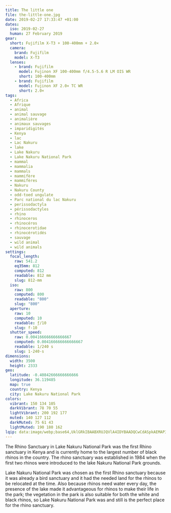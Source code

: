 ```yaml
---
title: The little one
file: the-little-one.jpg
date: 2019-02-27 17:33:47 +01:00
dates:
  iso: 2019-02-27
  human: 27 February 2019
gear:
  short: Fujifilm X-T3 + 100-400mm + 2.0×
  camera:
    brand: Fujifilm
    model: X-T3
  lenses:
    - brand: Fujifilm
      model: Fujinon XF 100-400mm f/4.5-5.6 R LM OIS WR
      short: 100-400mm
    - brand: Fujifilm
      model: Fujinon XF 2.0× TC WR
      short: 2.0×
tags:
  - Africa
  - Afrique
  - animal
  - animal sauvage
  - animalière
  - animaux sauvages
  - imparidigités
  - Kenya
  - lac
  - Lac Nakuru
  - lake
  - Lake Nakuru
  - Lake Nakuru National Park
  - mammal
  - mammalia
  - mammals
  - mammifère
  - mammifères
  - Nakuru
  - Nakuru County
  - odd-toed ungulate
  - Parc national du lac Nakuru
  - perissodactyla
  - périssodactyles
  - rhino
  - rhinoceros
  - rhinocéros
  - rhinocerotidae
  - rhinocérotidés
  - sauvage
  - wild animal
  - wild animals
settings:
  focal_length:
    raw: 541.2
    eq35mm: 812
    computed: 812
    readable: 812 mm
    slug: 812-mm
  iso:
    raw: 800
    computed: 800
    readable: "800"
    slug: "800"
  aperture:
    raw: 10
    computed: 10
    readable: ƒ/10
    slug: f-10
  shutter_speed:
    raw: 0.004166666666666667
    computed: 0.004166666666666667
    readable: 1/240 s
    slug: 1-240-s
dimensions:
  width: 3500
  height: 2333
geo:
  latitude: -0.40842666666666666
  longitude: 36.119485
  map: true
  country: Kenya
  city: Lake Nakuru National Park
colors:
  vibrant: 150 134 105
  darkVibrant: 78 70 55
  lightVibrant: 200 192 177
  muted: 140 127 112
  darkMuted: 75 61 43
  lightMuted: 190 180 162
lqip: data:image/webp;base64,UklGRkIBAABXRUJQVlA4IDYBAADQCwCdASpkAEMAP3Gmw1m0v7g6sHR7w/AuCWdtTYASqVJ9oPzRxoLcF6HDLShOBaHerqJWwqIjx+wm36cW1K6oNnqHZXaH2DcAbH2pWtqd8+IUHhl7Uby2EhsAD1/GP0CN7LgfmsEAAMs29kLT3XQ8P36A0pc29Q4D2adBGIglChk4QR7vAOIab3ctwtdFh6tERfn1ObfptkIEXfzhZm3JDB4smyrn59XYXOPzel9AXHIcK1+gCik8+uUvB2zDfJzzDyvcgy9NMbeHzng3gqY1HIWJMpZrWRK22FJ0uQNi1VQz501wQvtr1qyPyRPiSObBNifz8f9st63rLIfZ1Ph0ktr/x4qHgeyuHYHuiZz6889gP4sOaYXTYeqX+Ep+P739d1ZkP/EiY83ZvNtYflo45mhDJAAA
---
```


The Rhino Sanctuary in Lake Nakuru National Park was the first Rhino sanctuary in Kenya and is currently home to the largest number of black rhinos in the country. The rhino sanctuary was established in 1984 when the first two rhinos were introduced to the lake Nakuru National Park grounds.

Lake Nakuru National Park was chosen as the first Rhino sanctuary because it was already a bird sanctuary and it had the needed land for the rhinos to be relocated at the time. Also because rhinos need water every day, the presence of the lake made it advantageous for rhinos to make their life in the park; the vegetation in the park is also suitable for both the white and black rhinos, so Lake Nakuru National Park was and still is the perfect place for the rhino sanctuary.
